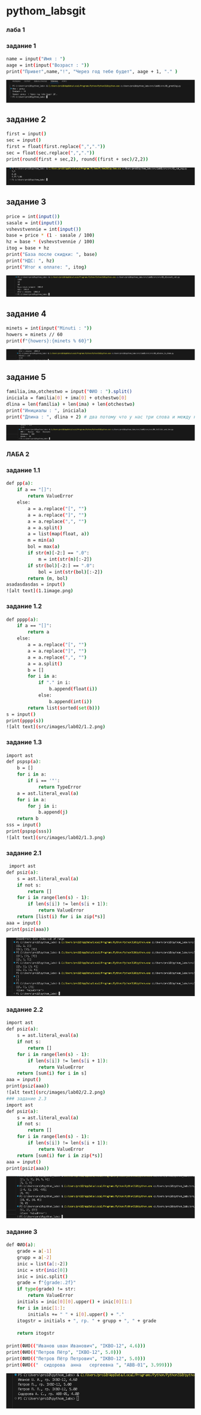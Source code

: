 # pythom_labsgit
### лаба 1

### задание 1
```bash
name = input("Имя : ")
aage = int(input("Возраст : "))
print("Привет",name,"!", "Через год тебе будет", aage + 1, "." )
```
![alt text](src/images/lab01/знакомство.png)

## задание 2
```bash
first = input()
sec = input()
first = float(first.replace(",","."))
sec = float(sec.replace(",","."))
print(round(first + sec,2), round((first + sec)/2,2))
```
![alt text](src/images/lab01/мредсумм.png)

## задание 3
```bash
price = int(input())
sasale = int(input())
vshevstvennie = int(input())
base = price * (1 - sasale / 100)
hz = base * (vshevstvennie / 100)
itog = base + hz
print("База после скидки: ", base)
print("НДС: ", hz)
print("Итог к оплате: ", itog)
```
![alt text](src/images/lab01/касса.png)

## задание 4
```bash
minets = int(input("Minuti : "))
howers = minets // 60
print(f"{howers}:{minets % 60}")
```
![alt text](src/images/lab01/минутычасы.png)

## задание 5
```bash
familia,ima,otchestwo = input("ФИО : ").split()
iniciala = familia[0] + ima[0] + otchestwo[0]
dlina = len(familia) + len(ima) + len(otchestwo)
print("Инициалы : ", iniciala)
print("Длина : ", dlina + 2) # два потому что у нас три слова и между ними может быть только два пробела не лишних, тк я считал  сплитом и длиной строки , то пробелы я вообще не учитывал
```
![alt text](src/images/lab01/фио.png)


### ЛАБА 2
### задание 1.1
```bash
def pp(a):
    if a == "[]":
        return ValueError
    else:
        a = a.replace("[", "")
        a = a.replace("]", "")
        a = a.replace(",", "")
        a = a.split()
        a = list(map(float, a))
        m = min(a)
        bol = max(a)
        if str(m)[-2:] == ".0":
            m = int(str(m)[:-2])
        if str(bol)[-2:] == ".0":
            bol = int(str(bol)[:-2])
        return (m, bol)
asadasdasdas = input()
![alt text](1.1image.png)
```

### задание 1.2
```bash
def pppp(a):
    if a == "[]":
        return a
    else:
        a = a.replace("[", "")
        a = a.replace("]", "")
        a = a.replace(",", "")
        a = a.split()
        b = []
        for i in a:
            if "." in i:
                b.append(float(i))
            else:
                b.append(int(i))
        return list(sorted(set(b)))
s = input()
print(pppp(s))
![alt text](src/images/lab02/1.2.png)
```
### задание 1.3
```bash
import ast
def pspsp(a):
    b = []
    for i in a:
        if i == '"':
            return TypeError
    a = ast.literal_eval(a)
    for i in a:
        for j in i:
            b.append(j)
    return b
sss = input()
print(pspsp(sss))
![alt text](src/images/lab02/1.3.png)
```
### задание 2.1
```bash
 import ast
def psiz(a):
    s = ast.literal_eval(a)
    if not s:
        return []
    for i in range(len(s) - 1):
        if len(s[i]) != len(s[i + 1]):
            return ValueError
    return [list(i) for i in zip(*s)]
aaa = input()
print(psiz(aaa))
```
![alt text](src/images/lab02/2.1.png)

### задание 2.2
```bash
import ast
def psiz(a):
    s = ast.literal_eval(a)
    if not s:
        return []
    for i in range(len(s) - 1):
        if len(s[i]) != len(s[i + 1]):
            return ValueError
    return [sum(i) for i in s]
aaa = input()
print(psiz(aaa))
![alt text](src/images/lab02/2.2.png)
### задание 2.3
import ast
def psiz(a):
    s = ast.literal_eval(a)
    if not s:
        return []
    for i in range(len(s) - 1):
        if len(s[i]) != len(s[i + 1]):
            return ValueError
    return [sum(i) for i in zip(*s)]
aaa = input()
print(psiz(aaa))
```
![alt text](src/images/lab02/2.3.png)
### задание 3
```bash
def ФИО(a):
    grade = a[-1]
    grupp = a[-2]
    inic = list(a[:-2])
    inic = str(inic[0])
    inic = inic.split()
    grade = f"{grade:.2f}"
    if type(grade) != str:
        return ValueError
    initials = inic[0][0].upper() + inic[0][1:]
    for i in inic[1:]:
        initials += " " + i[0].upper() + "."
    itogstr = initials + ", гр. " + grupp + ", " + grade

    return itogstr

print(ФИО(("Иванов uван Иванович", "IKBO-12", 4.6)))
print(ФИО(("Петров Пётр", "IKBO-12", 5.0)))
print(ФИО(("Петров Пётр Петрович", "IKBO-12", 5.0)))
print(ФИО(("  сидорова  анна   сергеевна ", "ABB-01", 3.999)))
```
![alt text](src/images/lab02/3.png)
